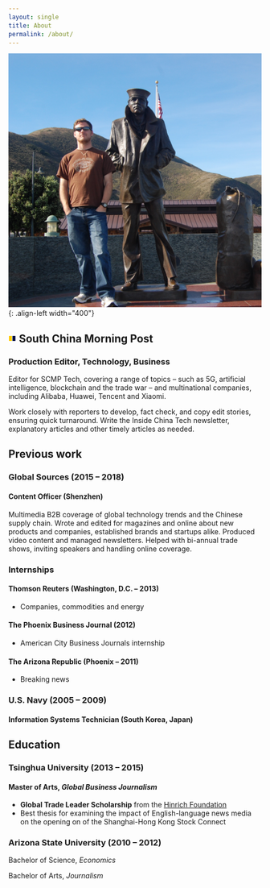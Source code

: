 ```yaml
---
layout: single
title: About
permalink: /about/
---
```


![Me](/assets/images/DSC_0029.jpg){: .align-left width="400"}
## ![SCMP](/assets/images/scmp.ico) South China Morning Post
### Production Editor, Technology, Business

Editor for SCMP Tech, covering a range of topics – such as 5G, artificial intelligence, blockchain and the trade war – and multinational companies, including Alibaba, Huawei, Tencent and Xiaomi.

Work closely with reporters to develop, fact check, and copy edit stories, ensuring quick turnaround.  Write the Inside China Tech newsletter, explanatory articles and other timely articles as needed.

## Previous work

### Global Sources (2015 – 2018)
#### Content Officer (Shenzhen)

Multimedia B2B coverage of global technology trends and the Chinese supply chain. Wrote and edited for magazines and online about new products and companies, established brands and startups alike. Produced video content and managed newsletters. Helped with bi-annual trade shows, inviting speakers and handling online coverage.


### Internships

#### Thomson Reuters (Washington, D.C. – 2013)
- Companies, commodities and energy

#### The Phoenix Business Journal (2012)
- American City Business Journals internship

#### The Arizona Republic (Phoenix – 2011)
- Breaking news

### U.S. Navy (2005 – 2009)
#### Information Systems Technician (South Korea, Japan)

## Education

### Tsinghua University (2013 – 2015)

#### Master of Arts, *Global Business Journalism*

- **Global Trade Leader Scholarship** from the [Hinrich Foundation](https://www.hinrichfoundation.com)
- Best thesis for examining the impact of English-language news media on the opening on of the Shanghai-Hong Kong Stock Connect

### Arizona State University (2010 – 2012)

Bachelor of Science, *Economics*

Bachelor of Arts, *Journalism*